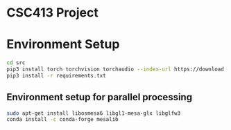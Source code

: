 # CSC413 Project

# Environment Setup

```bash
cd src
pip3 install torch torchvision torchaudio --index-url https://download.pytorch.org/whl/cu118
pip3 install -r requirements.txt
```

## Environment setup for parallel processing

```bash
sudo apt-get install libosmesa6 libgl1-mesa-glx libglfw3
conda install -c conda-forge mesalib
```